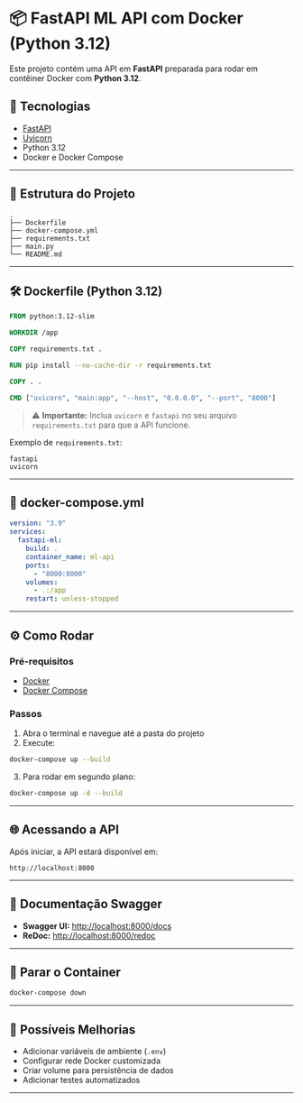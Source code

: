 # 📦 FastAPI ML API com Docker (Python 3.12)

Este projeto contém uma API em **FastAPI** preparada para rodar em contêiner Docker com **Python 3.12**.

## 🚀 Tecnologias
- [FastAPI](https://fastapi.tiangolo.com/)
- [Uvicorn](https://www.uvicorn.org/)
- Python 3.12
- Docker e Docker Compose

---

## 📂 Estrutura do Projeto

```
.
├── Dockerfile
├── docker-compose.yml
├── requirements.txt
├── main.py
└── README.md
```

---

## 🛠️ Dockerfile (Python 3.12)

```dockerfile
FROM python:3.12-slim

WORKDIR /app

COPY requirements.txt .

RUN pip install --no-cache-dir -r requirements.txt

COPY . .

CMD ["uvicorn", "main:app", "--host", "0.0.0.0", "--port", "8000"]
```

> ⚠️ **Importante:** Inclua `uvicorn` e `fastapi` no seu arquivo `requirements.txt` para que a API funcione.

Exemplo de `requirements.txt`:
```
fastapi
uvicorn
```

---

## 🐳 docker-compose.yml

```yaml
version: "3.9"
services:
  fastapi-ml:
    build: .
    container_name: ml-api
    ports:
      - "8000:8000"
    volumes:
      - .:/app
    restart: unless-stopped
```

---

## ⚙️ Como Rodar

### Pré-requisitos
- [Docker](https://docs.docker.com/get-docker/)
- [Docker Compose](https://docs.docker.com/compose/install/)

### Passos
1. Abra o terminal e navegue até a pasta do projeto
2. Execute:
```bash
docker-compose up --build
```
3. Para rodar em segundo plano:
```bash
docker-compose up -d --build
```

---

## 🌐 Acessando a API
Após iniciar, a API estará disponível em:
```
http://localhost:8000
```

---

## 📄 Documentação Swagger
- **Swagger UI:** [http://localhost:8000/docs](http://localhost:8000/docs)
- **ReDoc:** [http://localhost:8000/redoc](http://localhost:8000/redoc)

---

## 🛑 Parar o Container
```bash
docker-compose down
```

---

## 🧩 Possíveis Melhorias
- Adicionar variáveis de ambiente (`.env`)
- Configurar rede Docker customizada
- Criar volume para persistência de dados
- Adicionar testes automatizados

---

